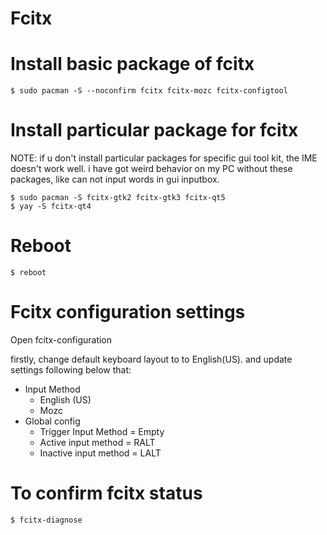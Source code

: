 # Fcitx


# Install basic package of fcitx

```
$ sudo pacman -S --noconfirm fcitx fcitx-mozc fcitx-configtool
```

# Install particular package for fcitx

NOTE: if u don't install particular packages for specific gui tool kit, the IME doesn't work well.
i have got weird behavior on my PC without these packages, like can not input words in gui inputbox.

```
$ sudo pacman -S fcitx-gtk2 fcitx-gtk3 fcitx-qt5
$ yay -S fcitx-qt4
```

# Reboot

```
$ reboot
```

# Fcitx configuration settings

Open fcitx-configuration

 
firstly, change default keyboard layout to to English(US).
and update settings following below that:

- Input Method
   - English (US)
   - Mozc
- Global config
   - Trigger Input Method = Empty
   - Active input method = RALT
   - Inactive input method = LALT



# To confirm fcitx status

```
$ fcitx-diagnose
```
